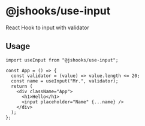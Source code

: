 # @jshooks/use-input

React Hook to input with validator

## Usage

```
import useInput from "@jshooks/use-input";

const App = () => {
  const validator = (value) => value.length <= 20;
  const name = useInput("Mr.", validator);
  return (
    <div className="App">
      <h1>Hello</h1>
      <input placeholder="Name" {...name} />
    </div>
  );
};
```